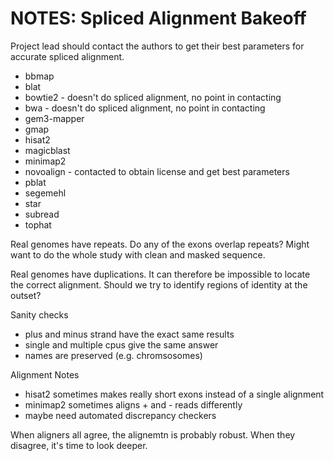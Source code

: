 NOTES: Spliced Alignment Bakeoff
================================

Project lead should contact the authors to get their best parameters for
accurate spliced alignment.

- bbmap
- blat
- bowtie2 - doesn't do spliced alignment, no point in contacting
- bwa - doesn't do spliced alignment, no point in contacting
- gem3-mapper
- gmap
- hisat2
- magicblast
- minimap2
- novoalign - contacted to obtain license and get best parameters
- pblat
- segemehl
- star
- subread
- tophat

Real genomes have repeats. Do any of the exons overlap repeats? Might want to
do the whole study with clean and masked sequence.

Real genomes have duplications. It can therefore be impossible to locate the
correct alignment. Should we try to identify regions of identity at the outset?

Sanity checks

- plus and minus strand have the exact same results
- single and multiple cpus give the same answer
- names are preserved (e.g. chromsosomes)

Alignment Notes

- hisat2 sometimes makes really short exons instead of a single alignment
- minimap2 sometimes aligns + and - reads differently
- maybe need automated discrepancy checkers

When aligners all agree, the alignemtn is probably robust. When they disagree,
it's time to look deeper.
